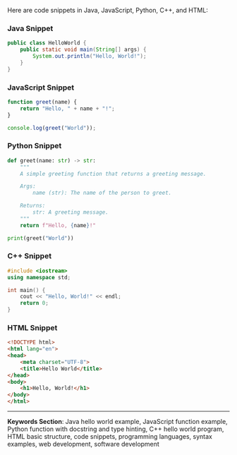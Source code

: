Here are code snippets in Java, JavaScript, Python, C++, and HTML:

### Java Snippet
```java
public class HelloWorld {
    public static void main(String[] args) {
        System.out.println("Hello, World!");
    }
}
```

### JavaScript Snippet
```javascript
function greet(name) {
    return "Hello, " + name + "!";
}

console.log(greet("World"));
```

### Python Snippet
```python
def greet(name: str) -> str:
    """
    A simple greeting function that returns a greeting message.

    Args:
        name (str): The name of the person to greet.

    Returns:
        str: A greeting message.
    """
    return f"Hello, {name}!"

print(greet("World"))
```

### C++ Snippet
```cpp
#include <iostream>
using namespace std;

int main() {
    cout << "Hello, World!" << endl;
    return 0;
}
```

### HTML Snippet
```html
<!DOCTYPE html>
<html lang="en">
<head>
    <meta charset="UTF-8">
    <title>Hello World</title>
</head>
<body>
    <h1>Hello, World!</h1>
</body>
</html>
```

---

**Keywords Section**: Java hello world example, JavaScript function example, Python function with docstring and type hinting, C++ hello world program, HTML basic structure, code snippets, programming languages, syntax examples, web development, software development